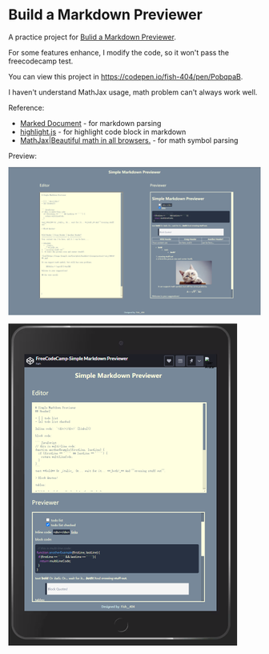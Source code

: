 # Build a Markdown Previewer

A practice project for [Bulid a Markdown Previewer](https://www.freecodecamp.org/learn/front-end-libraries/front-end-libraries-projects/build-a-markdown-previewer).

For some features enhance, I modify the code, so it won't pass the freecodecamp test.

You can view this project in https://codepen.io/fish-404/pen/PobqpaB.

I haven't understand MathJax usage, math problem can't always work well.

Reference:
* [Marked Document](https://marked.js.org/) - for markdown parsing
* [highlight.js](https://highlightjs.org/) - for highlight code block in markdown
* [MathJax|Beautiful math in all browsers.](mathjax.org) - for math symbol parsing

Preview: 

![Wide Screen Preview](https://github.com/fish-404/CodePractice/blob/main/freeCodeCamp/Front%20End%20Development%20Libraries/Build%20a%20Markdown%20Previewer/WideScreenPreview.png)

![Narrow Screen Preview](https://github.com/fish-404/CodePractice/blob/main/freeCodeCamp/Front%20End%20Development%20Libraries/Build%20a%20Markdown%20Previewer/NarrowScreenPreview.png)

